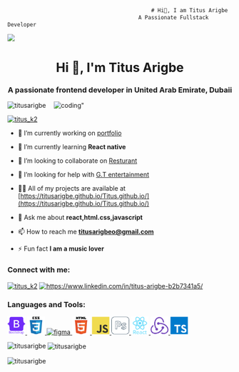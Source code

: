                                                  # Hi👋, I am Titus Arigbe
                                             A Passionate Fullstack Developer

<img src="https://camo.githubusercontent.com/5b1d292467a7b41f288e50d450674ef3cfb99862405c58b6d440957ae3519c22/68747470733a2f2f666972656261736573746f726167652e676f6f676c65617069732e636f6d2f76302f622f666c6578692d636f64696e672e61707073706f742e636f6d2f6f2f64656d706769372d35323066386435662d363364342d343435332d383832322d6462633134396165323766382e6769663f616c743d6d6564696126746f6b656e3d39316330633762322d393363332d343032392d623031312d316138373033633537333064">
<h1 align="center">Hi 👋, I'm Titus Arigbe</h1>
<h3 align="center">A passionate frontend developer in United Arab Emirate, Dubaii</h3>
<img align="right" alt=coding" width="400" src="https://www.springboard.com/library/static/fc5022f0026f5380ffc5802111b21527/bbc2a/DSC-Article-DSC-Roles-DataScientist.png">

<p align="left"> <img src="https://komarev.com/ghpvc/?username=titusarigbe&label=Profile%20views&color=0e75b6&style=flat" alt="titusarigbe" /> </p>

<p align="left"> <a href="https://twitter.com/titus_k2" target="blank"><img src="https://img.shields.io/twitter/follow/titus_k2?logo=twitter&style=for-the-badge" alt="titus_k2" /></a> </p>

- 🔭 I’m currently working on [portfolio](https://titusarigbe.github.io/G.T-Entertaiment/)

- 🌱 I’m currently learning **React native**

- 👯 I’m looking to collaborate on [Resturant](https://foodonwl.com/)

- 🤝 I’m looking for help with [G.T entertainment](https://titusarigbe.github.io/G.T-Entertaiment/)

- 👨‍💻 All of my projects are available at [https://titusarigbe.github.io/Titus.github.io/](https://titusarigbe.github.io/Titus.github.io/)

- 💬 Ask me about **react,html.css,javascript**

- 📫 How to reach me **titusarigbeo@gmail.com**

- ⚡ Fun fact **I am a music lover**

<h3 align="left">Connect with me:</h3>
<p align="left">
<a href="https://twitter.com/titus_k2" target="blank"><img align="center" src="https://raw.githubusercontent.com/rahuldkjain/github-profile-readme-generator/master/src/images/icons/Social/twitter.svg" alt="titus_k2" height="30" width="40" /></a>
<a href="https://linkedin.com/in/https://www.linkedin.com/in/titus-arigbe-b2b7341a5/" target="blank"><img align="center" src="https://raw.githubusercontent.com/rahuldkjain/github-profile-readme-generator/master/src/images/icons/Social/linked-in-alt.svg" alt="https://www.linkedin.com/in/titus-arigbe-b2b7341a5/" height="30" width="40" /></a>
</p>

<h3 align="left">Languages and Tools:</h3>
<p align="left"> <a href="https://getbootstrap.com" target="_blank" rel="noreferrer"> <img src="https://raw.githubusercontent.com/devicons/devicon/master/icons/bootstrap/bootstrap-plain-wordmark.svg" alt="bootstrap" width="40" height="40"/> </a> <a href="https://www.w3schools.com/css/" target="_blank" rel="noreferrer"> <img src="https://raw.githubusercontent.com/devicons/devicon/master/icons/css3/css3-original-wordmark.svg" alt="css3" width="40" height="40"/> </a> <a href="https://www.figma.com/" target="_blank" rel="noreferrer"> <img src="https://www.vectorlogo.zone/logos/figma/figma-icon.svg" alt="figma" width="40" height="40"/> </a> <a href="https://www.w3.org/html/" target="_blank" rel="noreferrer"> <img src="https://raw.githubusercontent.com/devicons/devicon/master/icons/html5/html5-original-wordmark.svg" alt="html5" width="40" height="40"/> </a> <a href="https://developer.mozilla.org/en-US/docs/Web/JavaScript" target="_blank" rel="noreferrer"> <img src="https://raw.githubusercontent.com/devicons/devicon/master/icons/javascript/javascript-original.svg" alt="javascript" width="40" height="40"/> </a> <a href="https://www.photoshop.com/en" target="_blank" rel="noreferrer"> <img src="https://raw.githubusercontent.com/devicons/devicon/master/icons/photoshop/photoshop-line.svg" alt="photoshop" width="40" height="40"/> </a> <a href="https://reactjs.org/" target="_blank" rel="noreferrer"> <img src="https://raw.githubusercontent.com/devicons/devicon/master/icons/react/react-original-wordmark.svg" alt="react" width="40" height="40"/> </a> <a href="https://redux.js.org" target="_blank" rel="noreferrer"> <img src="https://raw.githubusercontent.com/devicons/devicon/master/icons/redux/redux-original.svg" alt="redux" width="40" height="40"/> </a> <a href="https://www.typescriptlang.org/" target="_blank" rel="noreferrer"> <img src="https://raw.githubusercontent.com/devicons/devicon/master/icons/typescript/typescript-original.svg" alt="typescript" width="40" height="40"/> </a> </p>

<p><img align="left" src="https://github-readme-stats.vercel.app/api/top-langs?username=titusarigbe&show_icons=true&locale=en&layout=compact" alt="titusarigbe" /></p>

<p>&nbsp;<img align="center" src="https://github-readme-stats.vercel.app/api?username=titusarigbe&show_icons=true&locale=en" alt="titusarigbe" /></p>

<p><img align="center" src="https://github-readme-streak-stats.herokuapp.com/?user=titusarigbe&" alt="titusarigbe" /></p>

